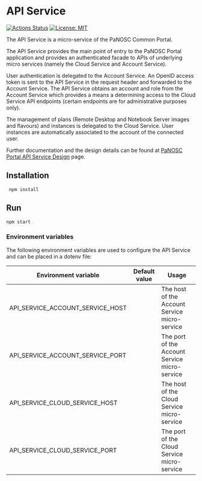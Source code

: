 # API Service

[![Actions Status](https://github.com/panosc-portal/api-service/workflows/Node.js%20CI/badge.svg)](https://github.com/panosc-portal/api-service/actions)
[![License: MIT](https://img.shields.io/badge/License-MIT-yellow.svg)](https://opensource.org/licenses/MIT)

The API Service is a micro-service of the PaNOSC Common Portal.

The API Service provides the main point of entry to the PaNOSC Portal application and provides an authenticated facade to APIs of underlying micro services (namely the Cloud Service and Account Service).

User authentication is delegated to the Account Service. An OpenID access token is sent to the API Service in the request header and forwarded to the Account Service. The API Service obtains an account and role from the Account Service which provides a means a determining access to the Cloud Service API endpoints (certain endpoints are for administrative purposes only).

The management of plans (Remote Desktop and Notebook Server images and flavours) and instances is delegated to the Cloud Service. User instances are automatically associated to the account of the connected user.

Further documentation and the design details can be found at [PaNOSC Portal API Service Design](https://confluence.panosc.eu/x/zACm) page.

## Installation
```
 npm install
 ```

## Run
```
npm start
```

### Environment variables

The following environment variables are used to configure the API Service and can be placed in a dotenv file:

| Environment variable | Default value | Usage |
| ---- | ---- | ---- |
| API_SERVICE_ACCOUNT_SERVICE_HOST | | The host of the Account Service micro-service |
| API_SERVICE_ACCOUNT_SERVICE_PORT | | The port of the Account Service micro-service |
| API_SERVICE_CLOUD_SERVICE_HOST | | The host of the Cloud Service micro-service |
| API_SERVICE_CLOUD_SERVICE_PORT | | The port of the Cloud Service micro-service |

